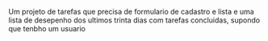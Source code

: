 Um projeto de tarefas que precisa de formulario de cadastro e lista e uma lista de desepenho dos ultimos trinta dias com tarefas concluidas, 
supondo que tenbho um usuario

